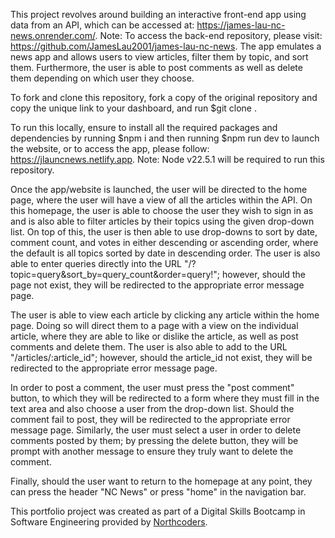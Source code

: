 This project revolves around building an interactive front-end app using data from an API, which can be accessed at: https://james-lau-nc-news.onrender.com/.
Note: To access the back-end repository, please visit: https://github.com/JamesLau2001/james-lau-nc-news.
The app emulates a news app and allows users to view articles, filter them by topic, and sort them. Furthermore, the user is able to post comments as well as delete them depending on which user they choose.

To fork and clone this repository, fork a copy of the original repository and copy the unique link to your dashboard, and run $git clone <link>.

To run this locally, ensure to install all the required packages and dependencies by running $npm i and then running $npm run dev to launch the website, or to access the app, please follow: https://jlauncnews.netlify.app. Note: Node v22.5.1 will be required to run this repository.

Once the app/website is launched, the user will be directed to the home page, where the user will have a view of all the articles within the API. On this homepage, the user is able to choose the user they wish to sign in as and is also able to filter articles by their topics using the given drop-down list. On top of this, the user is then able to use drop-downs to sort by date, comment count, and votes in either descending or ascending order, where the default is all topics sorted by date in descending order.
The user is also able to enter queries directly into the URL "/?topic=query&sort_by=query_count&order=query!"; however, should the page not exist, they will be redirected to the appropriate error message page.

The user is able to view each article by clicking any article within the home page. Doing so will direct them to a page with a view on the individual article, where they are able to like or dislike the article, as well as post comments and delete them.
The user is also able to add to the URL "/articles/:article_id"; however, should the article_id not exist, they will be redirected to the appropriate error message page.

In order to post a comment, the user must press the "post comment" button, to which they will be redirected to a form where they must fill in the text area and also choose a user from the drop-down list. Should the comment fail to post, they will be redirected to the appropriate error message page. Similarly, the user must select a user in order to delete comments posted by them; by pressing the delete button, they will be prompt with another message to ensure they truly want to delete the comment.

Finally, should the user want to return to the homepage at any point, they can press the header "NC News" or press "home" in the navigation bar.

This portfolio project was created as part of a Digital Skills Bootcamp in Software Engineering provided by [Northcoders](https://northcoders.com/).